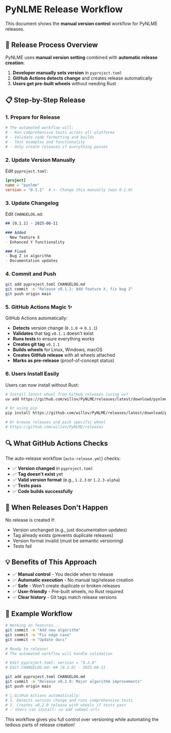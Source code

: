 # PyNLME Release Workflow

This document shows the **manual version control** workflow for PyNLME releases.

## 🎯 Release Process Overview

PyNLME uses **manual version setting** combined with **automatic release creation**:

1. **Developer manually sets version** in `pyproject.toml`
2. **GitHub Actions detects change** and creates release automatically
3. **Users get pre-built wheels** without needing Rust

## 📋 Step-by-Step Release

### 1. Prepare for Release

```bash
# The automated workflow will:
# - Run comprehensive tests across all platforms
# - Validate code formatting and builds
# - Test examples and functionality
# - Only create releases if everything passes
```

### 2. Update Version Manually

Edit `pyproject.toml`:

```toml
[project]
name = "pynlme"
version = "0.1.1"  # <- Change this manually (was 0.1.0)
```

### 3. Update Changelog

Edit `CHANGELOG.md`:

```markdown
## [0.1.1] - 2025-06-11

### Added
- New feature X
- Enhanced Y functionality

### Fixed
- Bug Z in algorithm
- Documentation updates
```

### 4. Commit and Push

```bash
git add pyproject.toml CHANGELOG.md
git commit -m "Release v0.1.1: Add feature X, fix bug Z"
git push origin main
```

### 5. GitHub Actions Magic ✨

GitHub Actions automatically:
- **Detects** version change (`0.1.0` → `0.1.1`)
- **Validates** that tag `v0.1.1` doesn't exist
- **Runs tests** to ensure everything works
- **Creates git tag** `v0.1.1`
- **Builds wheels** for Linux, Windows, macOS
- **Creates GitHub release** with all wheels attached
- **Marks as pre-release** (proof-of-concept status)

### 6. Users Install Easily

Users can now install without Rust:

```bash
# Install latest wheel from GitHub releases (using uv)
uv add https://github.com/willov/PyNLME/releases/latest/download/pynlme-0.1.1-cp38-abi3-linux_x86_64.whl

# Or using pip
pip install https://github.com/willov/PyNLME/releases/latest/download/pynlme-0.1.1-cp38-abi3-linux_x86_64.whl

# Or browse releases and pick specific wheel
# https://github.com/willov/PyNLME/releases
```

## 🔍 What GitHub Actions Checks

The auto-release workflow (`auto-release.yml`) checks:

- ✅ **Version changed** in `pyproject.toml`
- ✅ **Tag doesn't exist** yet
- ✅ **Valid version format** (e.g., `1.2.3` or `1.2.3-alpha`)
- ✅ **Tests pass**
- ✅ **Code builds successfully**

## 🚫 When Releases Don't Happen

No release is created if:
- Version unchanged (e.g., just documentation updates)
- Tag already exists (prevents duplicate releases)
- Version format invalid (must be semantic versioning)
- Tests fail

## 💡 Benefits of This Approach

- ✅ **Manual control** - You decide when to release
- ✅ **Automatic execution** - No manual tag/release creation
- ✅ **Safe** - Won't create duplicate or broken releases
- ✅ **User-friendly** - Pre-built wheels, no Rust required
- ✅ **Clear history** - Git tags match release versions

## 🎯 Example Workflow

```bash
# Working on features...
git commit -m "Add new algorithm"
git commit -m "Fix edge case"
git commit -m "Update docs"

# Ready to release!
# The automated workflow will handle validation

# Edit pyproject.toml: version = "0.2.0"
# Edit CHANGELOG.md: ## [0.2.0] - 2025-06-11

git add pyproject.toml CHANGELOG.md
git commit -m "Release v0.2.0: Major algorithm improvements"
git push origin main

# 🤖 GitHub Actions automatically:
# 1. Detects version change and runs comprehensive tests
# 2. Creates v0.2.0 release with wheels if tests pass
# ✅ Users can install: uv add <wheel-url>
```

This workflow gives you full control over versioning while automating the tedious parts of release creation!
